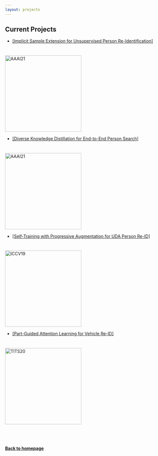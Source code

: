 ```yaml
---
layout: projects
---
```


## Current Projects

<!-- - <div> <strong>Implicit Sample Extension for Unsupervised Person Re-Identification</strong><br />
<strong>Xinyu Zhang</strong>, Dongdong Li, Zhigang Wang, Jian Wang, Errui Ding, Javen Qinfeng Shi, Zhaoxiang Zhang Jingdong Wang <br />
AAAI, 2021
<a href='https://arxiv.org/abs/2204.06892v1'>[PDF]</a>
<a href='https://github.com/PaddlePaddle/PaddleClas'>[Code]</a> -->
- <a href='ISE-USL-Person-ReID'>[Implicit Sample Extension for Unsupervised Person Re-Identification]
<br />
<img src="https://zhangxinyu-xyz.github.io/papers/CVPR22.png" width="250" alt="AAAI21" style="padding-top:1.5%"> 
<br />
  
<!-- - <div> <strong>Diverse Knowledge Distillation for End-to-End Person Search</strong><br />
<strong>Xinyu Zhang</strong>, Xinlong Wang, Jia-Wang Bian, Chunhua Shen and Mingyu You <br />
AAAI, 2021
<a href='https://arxiv.org/abs/2012.11187'>[PDF]</a>
<a href='https://github.com/zhangxinyu-xyz/DKD-PersonSearch'>[Code]</a> -->
- <a href='DKD-Person-Search'>[Diverse Knowledge Distillation for End-to-End Person Search]
<br />
<img src="https://zhangxinyu-xyz.github.io/papers/AAAI21.png" width="250" alt="AAAI21" style="padding-top:1.5%"> 
<br />

- <a href='https://openaccess.thecvf.com/content_ICCV_2019/papers/Zhang_Self-Training_With_Progressive_Augmentation_for_Unsupervised_Cross-Domain_Person_Re-Identification_ICCV_2019_paper.pdf'>[Self-Training with Progressive Augmentation for UDA Person Re-ID]
<br />
<img src="https://zhangxinyu-xyz.github.io/papers/ICCV19.png" width="250" alt="ICCV19" style="padding-top:1.5%">
<br />

- <a href='https://arxiv.org/abs/1909.06023v3'>[Part-Guided Attention Learning for Vehicle Re-ID]
<br />
<img src="https://zhangxinyu-xyz.github.io/papers/TITS20.png" width="250" alt="TITS20" style="padding-top:1.5%">



<br />
<br />
<br />
<br />
<!-- _yay_ -->

#### [Back to homepage](../)
